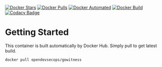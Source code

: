[![Docker Stars](https://img.shields.io/docker/stars/opendevsecops/gowitness.svg)](https://hub.docker.com/r/opendevsecops/gowitness/)
[![Docker Pulls](https://img.shields.io/docker/pulls/opendevsecops/gowitness.svg)](https://hub.docker.com/r/opendevsecops/gowitness/)
[![Docker Automated](https://img.shields.io/docker/automated/opendevsecops/gowitness.svg)](https://hub.docker.com/r/opendevsecops/gowitness/)
[![Docker Build](https://img.shields.io/docker/build/opendevsecops/gowitness.svg)](https://hub.docker.com/r/opendevsecops/gowitness/)
[![Codacy Badge](https://api.codacy.com/project/badge/Grade/9d7c01e26c2b4fd191f9f331a6022a86)](https://www.codacy.com/app/OpenDevSecOps/docker-gowitness?utm_source=github.com&amp;utm_medium=referral&amp;utm_content=opendevsecops/docker-gowitness&amp;utm_campaign=Badge_Grade)

# Getting Started

This container is built automatically by Docker Hub. Simply pull to get latest build.

```sh
docker pull opendevsecops/gowitness
```

